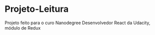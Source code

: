 # Projeto-Leitura
Projeto feito para o curo Nanodegree Desenvolvedor React da Udacity, módulo de Redux
